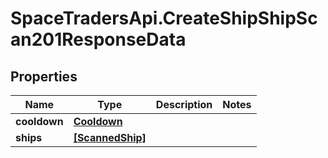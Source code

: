 # SpaceTradersApi.CreateShipShipScan201ResponseData

## Properties

Name | Type | Description | Notes
------------ | ------------- | ------------- | -------------
**cooldown** | [**Cooldown**](Cooldown.md) |  | 
**ships** | [**[ScannedShip]**](ScannedShip.md) |  | 


